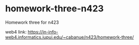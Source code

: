 # homework-three-n423

Homework three for n423

web4 link: https://in-info-web4.informatics.iupui.edu/~cabanue/n423/homework-three/
